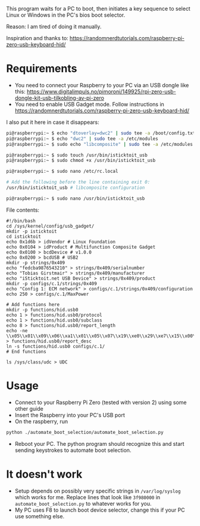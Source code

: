 This program waits for a PC to boot, then initiates a key sequence to select Linux or Windows in the PC's
bios boot selector.

Reason: I am tired of doing it manually.

Inspiration and thanks to: https://randomnerdtutorials.com/raspberry-pi-zero-usb-keyboard-hid/

# Requirements

* You need to connect your Raspberry to your PC via an USB dongle like this:
https://www.digitalimpuls.no/pimoroni/149925/rpi-zero-usb-dongle-kit-usb-tilkobling-av-pi-zero
* You need to enable USB Gadget mode. Follow instructions in
https://randomnerdtutorials.com/raspberry-pi-zero-usb-keyboard-hid/

I also put it here in case it disappears:

```sh
pi@raspberrypi:~ $ echo "dtoverlay=dwc2" | sudo tee -a /boot/config.txt
pi@raspberrypi:~ $ echo "dwc2" | sudo tee -a /etc/modules
pi@raspberrypi:~ $ sudo echo "libcomposite" | sudo tee -a /etc/modules

pi@raspberrypi:~ $ sudo touch /usr/bin/isticktoit_usb
pi@raspberrypi:~ $ sudo chmod +x /usr/bin/isticktoit_usb

pi@raspberrypi:~ $ sudo nano /etc/rc.local

# Add the following before the line containing exit 0:
/usr/bin/isticktoit_usb # libcomposite configuration

pi@raspberrypi:~ $ sudo nano /usr/bin/isticktoit_usb
```

File contents:

```
#!/bin/bash
cd /sys/kernel/config/usb_gadget/
mkdir -p isticktoit
cd isticktoit
echo 0x1d6b > idVendor # Linux Foundation
echo 0x0104 > idProduct # Multifunction Composite Gadget
echo 0x0100 > bcdDevice # v1.0.0
echo 0x0200 > bcdUSB # USB2
mkdir -p strings/0x409
echo "fedcba9876543210" > strings/0x409/serialnumber
echo "Tobias Girstmair" > strings/0x409/manufacturer
echo "iSticktoit.net USB Device" > strings/0x409/product
mkdir -p configs/c.1/strings/0x409
echo "Config 1: ECM network" > configs/c.1/strings/0x409/configuration
echo 250 > configs/c.1/MaxPower

# Add functions here
mkdir -p functions/hid.usb0
echo 1 > functions/hid.usb0/protocol
echo 1 > functions/hid.usb0/subclass
echo 8 > functions/hid.usb0/report_length
echo -ne \\x05\\x01\\x09\\x06\\xa1\\x01\\x05\\x07\\x19\\xe0\\x29\\xe7\\x15\\x00\\x25\\x01\\x75\\x01\\x95\\x08\\x81\\x02\\x95\\x01\\x75\\x08\\x81\\x03\\x95\\x05\\x75\\x01\\x05\\x08\\x19\\x01\\x29\\x05\\x91\\x02\\x95\\x01\\x75\\x03\\x91\\x03\\x95\\x06\\x75\\x08\\x15\\x00\\x25\\x65\\x05\\x07\\x19\\x00\\x29\\x65\\x81\\x00\\xc0 > functions/hid.usb0/report_desc
ln -s functions/hid.usb0 configs/c.1/
# End functions

ls /sys/class/udc > UDC
```

# Usage

* Connect to your Raspberry Pi Zero (tested with version 2) using some other guide
* Insert the Raspberry into your PC's USB port
* On the raspberry, run

```sh
python ./automate_boot_selection/automate_boot_selection.py
```

* Reboot your PC. The python program should recognize this and start sending keystrokes to automate boot
selection.

# It doesn't work

* Setup depends on possibly very specific strings in `/var/log/syslog` which works for me. Replace
lines that look like `3f980000` in `automate_boot_selection.py` to whatever works for you.
* My PC uses F8 to launch boot device selector, change this if your PC use something else.
